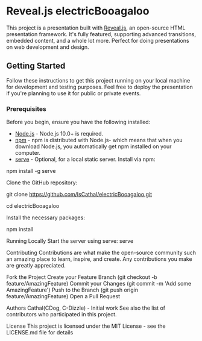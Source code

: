# Reveal.js electricBooagaloo

This project is a presentation built with [Reveal.js](https://revealjs.com/), an open-source HTML presentation framework. It's fully featured, supporting advanced transitions, embedded content, and a whole lot more. Perfect for doing presentations on web development and design.

## Getting Started

Follow these instructions to get this project running on your local machine for development and testing purposes. Feel free to deploy the presentation if you're planning to use it for public or private events.

### Prerequisites

Before you begin, ensure you have the following installed:
- [Node.js](https://nodejs.org/en/download/) - Node.js 10.0+ is required.
- [npm](https://npmjs.com/get-npm) - npm is distributed with Node.js- which means that when you download Node.js, you automatically get npm installed on your computer.
- [serve](https://www.npmjs.com/package/serve) - Optional, for a local static server. Install via npm:


npm install -g serve

Clone the GitHub repository:

git clone https://github.com/IsCathal/electricBooagaloo.git

cd electricBooagaloo

Install the necessary packages:

npm install

Running Locally
Start the server using serve:
serve

Contributing
Contributions are what make the open-source community such an amazing place to learn, inspire, and create. Any contributions you make are greatly appreciated.

Fork the Project
Create your Feature Branch (git checkout -b feature/AmazingFeature)
Commit your Changes (git commit -m 'Add some AmazingFeature')
Push to the Branch (git push origin feature/AmazingFeature)
Open a Pull Request

Authors
Cathal(CDog, C-Dizzle) - Initial work 
See also the list of contributors who participated in this project.

License
This project is licensed under the MIT License - see the LICENSE.md file for details


